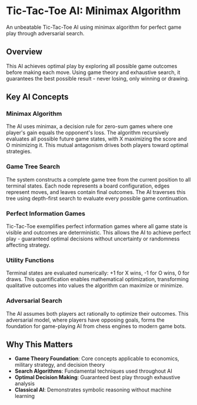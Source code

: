 # Tic-Tac-Toe AI: Minimax Algorithm

An unbeatable Tic-Tac-Toe AI using minimax algorithm for perfect game play through adversarial search.

## Overview

This AI achieves optimal play by exploring all possible game outcomes before making each move. Using game theory and exhaustive search, it guarantees the best possible result - never losing, only winning or drawing.

## Key AI Concepts

### Minimax Algorithm
The AI uses minimax, a decision rule for zero-sum games where one player's gain equals the opponent's loss. The algorithm recursively evaluates all possible future game states, with X maximizing the score and O minimizing it. This mutual antagonism drives both players toward optimal strategies.

### Game Tree Search
The system constructs a complete game tree from the current position to all terminal states. Each node represents a board configuration, edges represent moves, and leaves contain final outcomes. The AI traverses this tree using depth-first search to evaluate every possible game continuation.

### Perfect Information Games
Tic-Tac-Toe exemplifies perfect information games where all game state is visible and outcomes are deterministic. This allows the AI to achieve perfect play - guaranteed optimal decisions without uncertainty or randomness affecting strategy.

### Utility Functions
Terminal states are evaluated numerically: +1 for X wins, -1 for O wins, 0 for draws. This quantification enables mathematical optimization, transforming qualitative outcomes into values the algorithm can maximize or minimize.

### Adversarial Search
The AI assumes both players act rationally to optimize their outcomes. This adversarial model, where players have opposing goals, forms the foundation for game-playing AI from chess engines to modern game bots.

## Why This Matters

- **Game Theory Foundation**: Core concepts applicable to economics, military strategy, and decision theory
- **Search Algorithms**: Fundamental techniques used throughout AI
- **Optimal Decision Making**: Guaranteed best play through exhaustive analysis
- **Classical AI**: Demonstrates symbolic reasoning without machine learning
